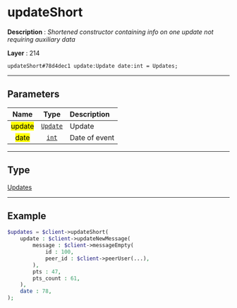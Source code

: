 # updateShort

**Description** : *Shortened constructor containing info on one update not requiring auxiliary data*

**Layer** : 214

```tl
updateShort#78d4dec1 update:Update date:int = Updates;
```

---

## Parameters

| Name | Type | Description |
| :---: | :---: | :--- |
| <mark>update</mark> | [`Update`](type/Update) | Update |
| <mark>date</mark> | [`int`](type/int) | Date of event |

---

## Type

[Updates](type/Updates)

---

## Example

```php
$updates = $client->updateShort(
	update : $client->updateNewMessage(
		message : $client->messageEmpty(
			id : 100,
			peer_id : $client->peerUser(...),
		),
		pts : 47,
		pts_count : 61,
	),
	date : 78,
);
```